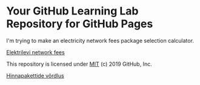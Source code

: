 # Your GitHub Learning Lab Repository for GitHub Pages

I'm trying to make an electricity network fees package selection calculator.

[Elektrilevi network fees](https://www.elektrilevi.ee/-/doc/8644141/kliendile/elektrilevi_hinnakiri_vorguteenuse_hinnad_alates_1_jaanuarist_2020_EST.pdf)

This repository is licensed under [MIT](../LICENSE) (c) 2019 GitHub, Inc.

[Hinnapakettide v&otilde;rdlus](http://hr-john.github.io/elektrilevi)
